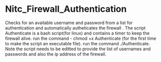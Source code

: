# Nitc_Firewall_Authentication

Checks for an available username and password from a list for authentication and automatically autheticates the firewall .
The  script Authenticate is a bash script(for linux) and contains a timer to keep the firewall alive. 
run the command - chmod +x Authenticate (for the first time to make the script an executable file). 
run the command ./Authenticate.
Note the script needs to be editted to provide the list of usernames and passwords and also the ip address of the firewall.
